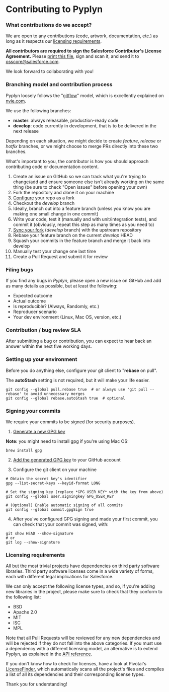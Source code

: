 # Contributing to Pyplyn


### What contributions do we accept?

We are open to any contributions (code, artwork, documentation, etc.) as long as it respects our [licensing 
 requirements](#licensing-requirements).

**All contributors are required to sign the Salesforce Contributor's License Agreement.** 
Please [print this file](docs/SFDC_CLA.pdf), sign and scan it, and send it to [osscore@salesforce.com](mailto:osscore@salesforce.com).

We look forward to collaborating with you!


### Branching model and contribution process

Pyplyn loosely follows the "[gitflow](https://github.com/nvie/gitflow)" model, which is excellently explained on 
  [nvie.com](http://nvie.com/posts/a-successful-git-branching-model/).
 
We use the following branches:
 
 * **master**: always releasable, production-ready code
 * **develop**: code currently in development, that is to be delivered in the next release
 
Depending on each situation, we might decide to create *feature*, *release* or *hotfix* branches, or we might choose to
  merge PRs directly into these two branches.
 
What's important to you, the contributor is how you should approach contributing code or documentation content.

 1. Create an issue on GitHub so we can track what you're trying to change/add and ensure someone else isn't already 
    working on the same thing (be sure to check "Open issues" before opening your own)
 2. Fork the repository and clone it on your machine
 3. [Configure](https://help.github.com/articles/configuring-a-remote-for-a-fork/) your repo as a fork
 4. Checkout the _develop_ branch
 5. Ideally, branch out into a feature branch (unless you know you are making one small change in one commit)
 6. Write your code, test it (manually and with unit/integration tests), and commit it (obviously, repeat this step 
    as many times as you need to)
 7. [Sync your fork](https://help.github.com/articles/syncing-a-fork/) (_develop_ branch) with the upstream repository 
 8. Rebase your feature branch on the current _develop_ HEAD
 9. Squash your commits in the feature branch and merge it back into develop
10. Manually test your change one last time
11. Create a Pull Request and submit it for review


### Filing bugs

If you find any bugs in *Pyplyn*, please open a new issue on GitHub and add as many details as possible, but at least the following:

- Expected outcome
- Actual outcome
- Is reproducible? (Always, Randomly, etc.)
- Reproducer scenario
- Your dev environment (Linux, Mac OS, version, etc.)


### Contribution / bug review SLA

After submitting a bug or contribution, you can expect to hear back an answer within the next five working days.


### Setting up your environment
 
Before you do anything else, configure your git client to "__rebase__ on pull". 

The __autoStash__ setting is not required, but it will make your life easier.

```
git config --global pull.rebase true  # or always use 'git pull --rebase' to avoid unnecessary merges 
git config --global rebase.autoStash true  # optional
```


### Signing your commits

We require your commits to be signed (for security purposes).


1. [Generate a new GPG key](https://help.github.com/articles/generating-a-new-gpg-key/)

**Note:** you might need to install gpg if you're using Mac OS:

```
brew install gpg
```


2. [Add the generated GPG key](https://help.github.com/articles/adding-a-new-gpg-key-to-your-github-account/) to your GitHub account


3. Configure the git client on your machine

```
# Obtain the secret key's identifier 
gpg --list-secret-keys --keyid-format LONG

# Set the signing key (replace *GPG_USER_KEY* with the key from above)
git config --global user.signingkey GPG_USER_KEY

# (Optional) Enable automatic signing of all commits
git config --global commit.gpgSign true
```

4. After you've configured GPG signing and made your first commit, you can check that your commit was signed, with:

```
git show HEAD --show-signature
# or
git log --show-signature
```


### Licensing requirements

All but the most trivial projects have dependencies on third party software libraries. 
Third party software licenses come in a wide variety of forms, each with different legal implications for Salesforce. 

We can only accept the following license types, and so, if you're adding new libraries in the project, please make sure
 to check that they conform to the following list:

* BSD
* Apache 2.0
* MIT
* ISC
* MPL

Note that all Pull Requests will be reviewed for any new dependencies and will be rejected if they do not fall into
 the above categories. If you must use a dependency with a different licensing model, an alternative is to
 extend Pyplyn, as explained in the [API reference](https://github.com/pages/salesforce/pyplyn/#extending-pyplyn).
 
If you don't know how to check for licenses, have a look at Pivotal's [LicenseFinder](https://github.com/pivotal/LicenseFinder),
 which automatically scans all the project's files and compiles a list of all its dependencies and their corresponding
 license types.
 
Thank you for understanding!
